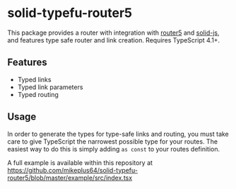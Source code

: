 # solid-typefu-router5

This package provides a router with integration with
[router5](https://router5.js.org/) and
[solid-js](https://github.com/ryansolid/solid), and features type safe router
and link creation. Requires TypeScript 4.1+.

## Features

- Typed links
- Typed link parameters
- Typed routing

## Usage

In order to generate the types for type-safe links and routing, you must take
care to give TypeScript the narrowest possible type for your routes. The easiest
way to do this is simply adding `as const` to your routes definition.

A full example is available within this repository at https://github.com/mikeplus64/solid-typefu-router5/blob/master/example/src/index.tsx
